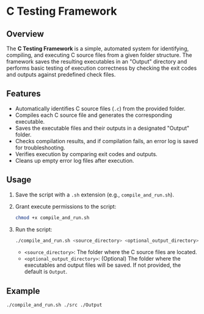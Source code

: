# C Testing Framework

## Overview
The **C Testing Framework** is a simple, automated system for identifying, compiling, and executing C source files from a given folder structure. The framework saves the resulting executables in an "Output" directory and performs basic testing of execution correctness by checking the exit codes and outputs against predefined check files.

## Features
- Automatically identifies C source files (`.c`) from the provided folder.
- Compiles each C source file and generates the corresponding executable.
- Saves the executable files and their outputs in a designated "Output" folder.
- Checks compilation results, and if compilation fails, an error log is saved for troubleshooting.
- Verifies execution by comparing exit codes and outputs.
- Cleans up empty error log files after execution.

## Usage
1. Save the script with a `.sh` extension (e.g., `compile_and_run.sh`).
2. Grant execute permissions to the script:
    ```bash
    chmod +x compile_and_run.sh
    ```
3. Run the script:
    ```bash
    ./compile_and_run.sh <source_directory> <optional_output_directory>
    ```

   - `<source_directory>`: The folder where the C source files are located.
   - `<optional_output_directory>`: (Optional) The folder where the executables and output files will be saved. If not provided, the default is `Output`.

## Example
```bash
./compile_and_run.sh ./src ./Output
